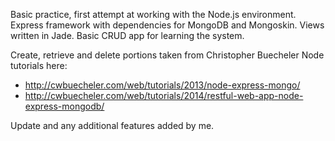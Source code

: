 Basic practice, first attempt at working with the Node.js environment.  Express framework with dependencies for MongoDB and Mongoskin.  Views written in Jade.  Basic CRUD app for learning the system.

Create, retrieve and delete portions taken from Christopher Buecheler Node tutorials here:
- http://cwbuecheler.com/web/tutorials/2013/node-express-mongo/
- http://cwbuecheler.com/web/tutorials/2014/restful-web-app-node-express-mongodb/

Update and any additional features added by me.
